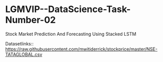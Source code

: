 # LGMVIP--DataScience-Task-Number-02
Stock Market Prediction And Forecasting Using Stacked LSTM

Datasetlinks:: https://raw.githubusercontent.com/mwitiderrick/stockprice/master/NSE-TATAGLOBAL.csv
